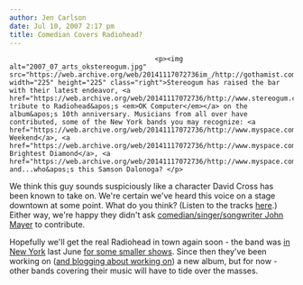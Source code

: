 ```yaml
---
author: Jen Carlson
date: Jul 10, 2007 2:17 pm
title: Comedian Covers Radiohead?
---
```


	
										<p><img alt="2007_07_arts_okstereogum.jpg" src="https://web.archive.org/web/20141117072736im_/http://gothamist.com/attachments/arts_jen/2007_07_arts_okstereogum.jpg" width="225" height="225" class="right">Stereogum has raised the bar with their latest endeavor, <a href="https://web.archive.org/web/20141117072736/http://www.stereogum.com/okx/">a tribute to Radiohead&apos;s <em>OK Computer</em></a> on the album&apos;s 10th anniversary. Musicians from all over have contributed, some of the New York bands you may recognize: <a href="https://web.archive.org/web/20141117072736/http://www.myspace.com/vampireweekend">Vampire Weekend</a>, <a href="https://web.archive.org/web/20141117072736/http://www.myspace.com/mybrightestdiamond">My Brightest Diamond</a>, <a href="https://web.archive.org/web/20141117072736/http://www.myspace.com/doveman">Doveman</a> and...who&apos;s this Samson Dalonoga? </p>

<p>We think this guy sounds suspiciously like a character David Cross has been known to take on. We&apos;re certain we&apos;ve heard this voice on a stage downtown at some point. What do you think? (Listen to the tracks <a href="https://web.archive.org/web/20141117072736/http://www.stereogum.com/okx/">here</a>.) Either way, we&apos;re happy they didn&apos;t ask <a href="https://web.archive.org/web/20141117072736/http://gothamist.com/2007/05/21/its_been_a_whil.php">comedian/singer/songwriter John Mayer</a> to contribute. </p>

<p>Hopefully we&apos;ll get the real Radiohead in town again soon - the band was <a href="https://web.archive.org/web/20141117072736/http://gothamist.com/2006/06/16/radioheads_new.php">in New York</a> last June <a href="https://web.archive.org/web/20141117072736/http://gothamist.com/2006/06/14/radiohead_live.php">for some smaller shows</a>. Since then they&apos;ve been working on (<a href="https://web.archive.org/web/20141117072736/http://radiohead.com/deadairspace/">and blogging about working on</a>) a new album, but for now - other bands covering their music will have to tide over the masses.  </p>					
										
									
				